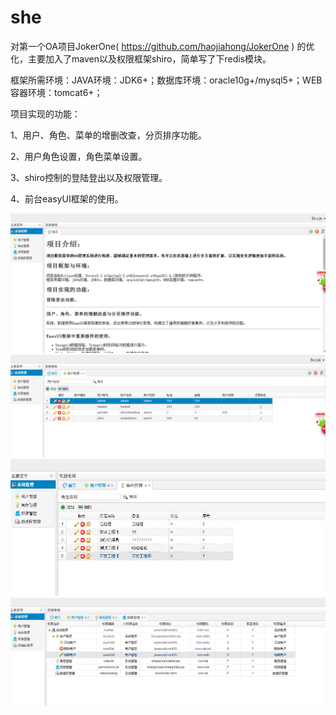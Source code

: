 # she
对第一个OA项目JokerOne( https://github.com/haojiahong/JokerOne ) 的优化，主要加入了maven以及权限框架shiro，简单写了下redis模块。

框架所需环境：JAVA环境：JDK6+；数据库环境：oracle10g+/mysql5+；WEB容器环境：tomcat6+；

  项目实现的功能：
  
1、用户、角色、菜单的增删改查，分页排序功能。

2、用户角色设置，角色菜单设置。

3、shiro控制的登陆登出以及权限管理。

4、前台easyUI框架的使用。

 ![image](https://github.com/haojiahong/she/blob/master/readme_image/1.png)
 ![image](https://github.com/haojiahong/she/blob/master/readme_image/2.png)
 ![image](https://github.com/haojiahong/she/blob/master/readme_image/3.png)
 ![image](https://github.com/haojiahong/she/blob/master/readme_image/4.png)
